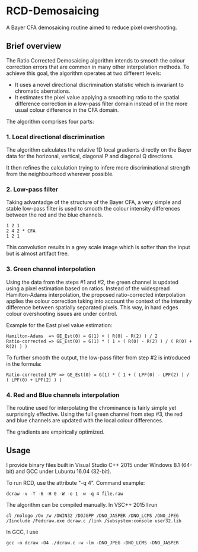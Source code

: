 # RCD-Demosaicing
A Bayer CFA demosaicing routine aimed to reduce pixel overshooting.

## Brief overview

The Ratio Corrected Demosaicing algorithm intends to smooth the colour correction errors that are common in many other interpolation methods. To achieve this goal, the algorithm operates at two different levels:
* It uses a novel directional discrimination statistic which is invariant to chromatic aberrations.
* It estimates the pixel value applying a smoothing ratio to the spatial difference correction in a low-pass filter domain instead of in the more usual colour difference in the CFA domain.

The algorithm comprises four parts:

### 1. Local directional discrimination
The algorithm calculates the relative 1D local gradients directly on the Bayer data for the horizonal, vertical, diagonal P and diagonal Q directions.

It then refines the calculation trying to infere more discriminational strength from the neighbourhood wherever possible.

### 2. Low-pass filter
Taking advantadge of the structure of the Bayer CFA, a very simple and stable low-pass filter is used to smooth the colour intensity differences between the red and the blue channels.

    1 2 1
    2 4 2 * CFA
    1 2 1

This convolution results in a grey scale image which is softer than the input but is almost artifact free.

### 3. Green channel interpolation
Using the data from the steps #1 and #2, the green channel is updated using a pixel estimation based on ratios. Instead of the widespread Hamilton-Adams interpolation, the proposed ratio-corrected interpolation applies the colour correction taking into account the context of the intensity difference between spatially separated pixels. This way, in hard edges colour overshooting issues are under control.

Example for the East pixel value estimation:

    Hamilton-Adams  => GE_Est(0) = G(1) + ( R(0) - R(2) ) / 2
    Ratio-corrected => GE_Est(0) = G(1) * ( 1 + ( R(0) - R(2) ) / ( R(0) + R(2) ) )

To further smooth the output, the low-pass filter from step #2 is introduced in the formula:

    Ratio-corrected LPF => GE_Est(0) = G(1) * ( 1 + ( LPF(0) - LPF(2) ) / ( LPF(0) + LPF(2) ) )

### 4. Red and Blue channels interpolation
The routine used for interpolating the chrominance is fairly simple yet surprisingly effective. Using the full green channel from step #3, the red and blue channels are updated with the local colour differences.

The gradients are empirically optimized.

## Usage

I provide binary files built in Visual Studio C++ 2015 under Windows 8.1 (64-bit) and GCC under Lubuntu 16.04 (32-bit).

To run RCD, use the attribute "-q 4". Command example:

    dcraw -v -T -6 -H 0 -W -o 1 -w -q 4 file.raw

The algorithm can be compiled manually. In VSC++ 2015 I run

    cl /nologo /Ox /w /DWIN32 /DDJGPP /DNO_JASPER /DNO_LCMS /DNO_JPEG /Iinclude /Fedcraw.exe dcraw.c /link /subsystem:console user32.lib

In GCC, I use

    gcc -o dcraw -O4 ./dcraw.c -w -lm -DNO_JPEG -DNO_LCMS -DNO_JASPER
